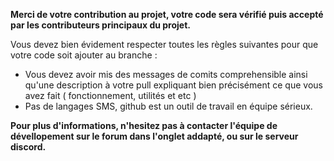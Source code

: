 **Merci de votre contribution au projet, votre code sera vérifié puis accepté par les contributeurs principaux du projet.**

Vous devez bien évidement respecter toutes les règles suivantes pour que votre code soit ajouter au branche :
- Vous devez avoir mis des messages de comits comprehensible ainsi qu'une description à votre pull expliquant bien précisément ce que vous avez fait ( fonctionnement, utilités et etc )
- Pas de langages SMS, github est un outil de travail en équipe sérieux.


**Pour plus d'informations, n'hesitez pas à contacter l'équipe de dévellopement sur le forum dans l'onglet addapté, ou sur le serveur discord.**
